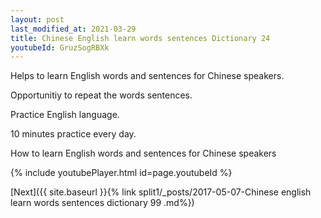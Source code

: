 ```yaml
---
layout: post
last_modified_at: 2021-03-29
title: Chinese English learn words sentences Dictionary 24 
youtubeId: GruzSogRBXk
---
```

 
 
Helps to learn English words and sentences for Chinese speakers.

Opportunitiy to repeat the words sentences. 

Practice English language. 
 
10 minutes practice every day. 
 
How to learn English words and sentences for Chinese speakers 
 
{% include youtubePlayer.html id=page.youtubeId %}
 
 
[Next]({{ site.baseurl }}{% link  split1/_posts/2017-05-07-Chinese english learn words sentences dictionary 99 .md%})
 
